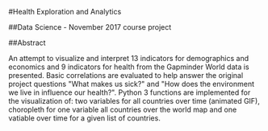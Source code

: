 #Health Exploration and Analytics

##Data Science - November 2017 course project

##Abstract

An attempt to visualize and interpret 13 indicators for demographics and economics and 9 indicators for health from the Gapminder World data is presented. Basic correlations are evaluated to help answer the original project questions "What makes us sick?" and "How does the environment we live in influence our health?". Python 3 functions are implemented for the visualization of: two variables for all countries over time (animated GIF), choropleth for one variable all countries over the world map and one vatiable over time for a given list of countries.
